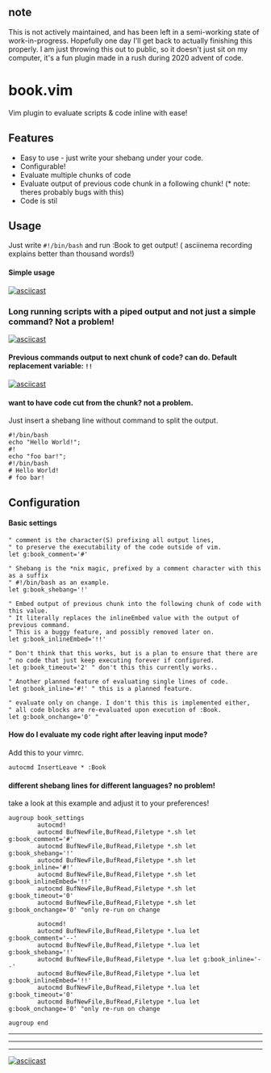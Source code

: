 ## note
This is not actively maintained, and has been left in a semi-working state of work-in-progress. Hopefully one day I'll get back to actually finishing this properly. I am just throwing this out to public, so it doesn't just sit on my computer, it's a fun plugin made in a rush during 2020 advent of code.

# book.vim
Vim plugin to evaluate scripts & code inline with ease!

## Features
* Easy to use - just write your shebang under your code.
* Configurable!
* Evaluate multiple chunks of code
* Evaluate output of previous code chunk in a following chunk! (* note: theres probably bugs with this)
* Code is stil

## Usage
Just write `#!/bin/bash` and run :Book to get output! ( asciinema recording explains better than thousand words!)

#### Simple usage
[![asciicast](https://asciinema.org/a/93QJfa7hAlm5fmf7UXI6GA1q6.svg)](https://asciinema.org/a/93QJfa7hAlm5fmf7UXI6GA1q6)
### Long running scripts with a piped output and not just a simple command? Not a problem!
[![asciicast](https://asciinema.org/a/eh9lYJo3vCkPecSkXRZLObjG1.svg)](https://asciinema.org/a/eh9lYJo3vCkPecSkXRZLObjG1)
#### Previous commands output to next chunk of code? can do. Default replacement variable: `!!`
[![asciicast](https://asciinema.org/a/412725.svg)](https://asciinema.org/a/412725)

#### want to have code cut from the chunk? not a problem.
Just insert a shebang line without command to split the output.

```
#!/bin/bash
echo "Hello World!";    
#!    
echo "foo bar!";    
#!/bin/bash         
# Hello World!
# foo bar!
```


##  Configuration
#### Basic settings
```
" comment is the character(S) prefixing all output lines, 
" to preserve the executability of the code outside of vim.
let g:book_comment='#' 

" Shebang is the *nix magic, prefixed by a comment character with this as a suffix
" #!/bin/bash as an example.
let g:book_shebang='!'

" Embed output of previous chunk into the following chunk of code with this value.
" It literally replaces the inlineEmbed value with the output of previous command.
" This is a buggy feature, and possibly removed later on.
let g:book_inlineEmbed='!!'

" Don't think that this works, but is a plan to ensure that there are
" no code that just keep executing forever if configured.
let g:book_timeout='2' " don't this this currently works..

" Another planned feature of evaluating single lines of code.
let g:book_inline='#!' " this is a planned feature.

" evaluate only on change. I don't this this is implemented either,
" all code blocks are re-evaluated upon execution of :Book.
let g:book_onchange='0' "
```

#### How do I  evaluate my code right after leaving input mode?
Add this to your vimrc.
```
autocmd InsertLeave * :Book
```

#### different shebang lines for different languages? no problem!
 take a look at this example and adjust it to your preferences!
```
augroup book_settings    
        autocmd!    
        autocmd BufNewFile,BufRead,Filetype *.sh let g:book_comment='#'    
        autocmd BufNewFile,BufRead,Filetype *.sh let g:book_shebang='!'    
        autocmd BufNewFile,BufRead,Filetype *.sh let g:book_inline='#!'    
        autocmd BufNewFile,BufRead,Filetype *.sh let g:book_inlineEmbed='!!'    
        autocmd BufNewFile,BufRead,Filetype *.sh let g:book_timeout='0'    
        autocmd BufNewFile,BufRead,Filetype *.sh let g:book_onchange='0' "only re-run on change    
    
        autocmd!    
        autocmd BufNewFile,BufRead,Filetype *.lua let g:book_comment='--'    
        autocmd BufNewFile,BufRead,Filetype *.lua let g:book_shebang='!'    
        autocmd BufNewFile,BufRead,Filetype *.lua let g:book_inline='--'    
        autocmd BufNewFile,BufRead,Filetype *.lua let g:book_inlineEmbed='!!'    
        autocmd BufNewFile,BufRead,Filetype *.lua let g:book_timeout='0'    
        autocmd BufNewFile,BufRead,Filetype *.lua let g:book_onchange='0' "only re-run on change    
    
augroup end    
```



---
---
---

[![asciicast](https://asciinema.org/a/412666.svg)](https://asciinema.org/a/412666)


